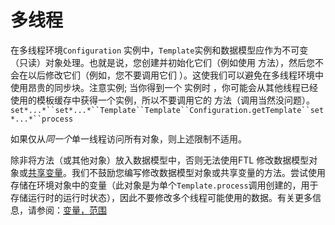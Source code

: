 # 多线程

在多线程环境`Configuration` 实例中，`Template`实例和数据模型应作为不可变（只读）对象处理。也就是说，您创建并初始化它们（例如使用 方法），然后您不会在以后修改它们（例如，您不要调用它们 ）。这使我们可以避免在多线程环境中使用昂贵的同步块。注意实例; 当你得到一个 实例时 ，你可能会从其他线程已经使用的模板缓存中获得一个实例，所以不要调用它的 方法（调用当然没问题）。`set*...*``set*...*``Template``Template``Configuration.getTemplate``set*...*``process`

如果仅从*同一个*单一线程访问所有对象，则上述限制不适用。

除非将方法（或其他对象）放入数据模型中，否则无法使用FTL 修改数据模型对象或[共享变量](https://freemarker.apache.org/docs/pgui_config_sharedvariables.html)。我们不鼓励您编写修改数据模型对象或共享变量的方法。尝试使用存储在环境对象中的变量（此对象是为单个`Template.process`调用创建的，用于存储运行时的运行时状态），因此不要修改多个线程可能使用的数据。有关更多信息，请参阅：[变量，范围](https://freemarker.apache.org/docs/pgui_misc_var.html)